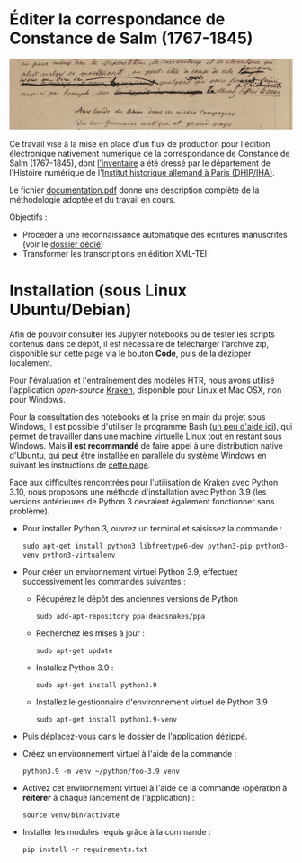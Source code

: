 Éditer la correspondance de <br>Constance de Salm (1767-1845)
====

![accueil](./accueil.jpg)

Ce travail vise à la mise en place d'un flux de production pour l'édition électronique nativement numérique de la correspondance de Constance de Salm (1767-1845), dont [l'inventaire](https://constance-de-salm.de/) a été dressé par le département de l'Histoire numérique de l'[Institut historique allemand à Paris (DHIP/IHA)](http://www.dhi-paris.fr/fr/page-daccueil.html).

Le fichier [documentation.pdf](./documentation/documentation.pdf) donne une description complète de la méthodologie adoptée et du travail en cours.

Objectifs :
- Procéder à une reconnaissance automatique des écritures manuscrites (voir le [dossier dédié](./htr))
- Transformer les transcriptions en édition XML-TEI

# Installation (sous Linux Ubuntu/Debian)
Afin de pouvoir consulter les Jupyter notebooks ou de tester les scripts contenus dans ce dépôt, il est nécessaire de télécharger l'archive zip, disponible sur cette page via le bouton **Code**, puis de la dézipper localement.

Pour l'évaluation et l'entraînement des modèles HTR, nous avons utilisé l'application *open-source* [Kraken](https://github.com/mittagessen/kraken), disponible pour Linux et Mac OSX, non pour Windows.

Pour la consultation des notebooks et la prise en main du projet sous Windows, il est possible d'utiliser le programme Bash ([un peu d'aide ici](https://blog.ineat-group.com/2020/02/utiliser-le-terminal-bash-natif-dans-windows-10/)), qui permet de travailler dans une machine virtuelle Linux tout en restant sous Windows. Mais **il est recommandé** de faire appel à une distribution native d'Ubuntu, qui peut être installée en parallèle du système Windows en suivant les instructions de [cette page](https://lecrabeinfo.net/installer-ubuntu-20-04-lts-dual-boot-windows-10.html).

Face aux difficultés rencontrées pour l'utilisation de Kraken avec Python 3.10, nous proposons une méthode d'installation avec Python 3.9 (les versions antérieures de Python 3 devraient également fonctionner sans problème).

- Pour installer Python 3, ouvrez un terminal et saisissez la commande :
    ```shell
    sudo apt-get install python3 libfreetype6-dev python3-pip python3-venv python3-virtualenv
    ```
    
- Pour créer un environnement virtuel Python 3.9, effectuez successivement les commandes suivantes :
    - Récupérez le dépôt des anciennes versions de Python
        ```shell
        sudo add-apt-repository ppa:deadsnakes/ppa
        ```
    - Recherchez les mises à jour :
        ```shell
        sudo apt-get update
        ```
    - Installez Python 3.9 :
        ```shell
        sudo apt-get install python3.9
        ```
    - Installez le gestionnaire d'environnement virtuel de Python 3.9 :
        ```shell
        sudo apt-get install python3.9-venv
        ```

- Puis déplacez-vous dans le dossier de l'application dézippé.

- Créez un environnement virtuel à l'aide de la commande :
    ```shell
    python3.9 -m venv ~/python/foo-3.9 venv
    ```

- Activez cet environnement virtuel à l'aide de la commande (opération à **réitérer** à chaque lancement de l'application) :
    ```shell
    source venv/bin/activate
    ```
- Installer les modules requis grâce à la commande :
    ```shell
    pip install -r requirements.txt
    ```
